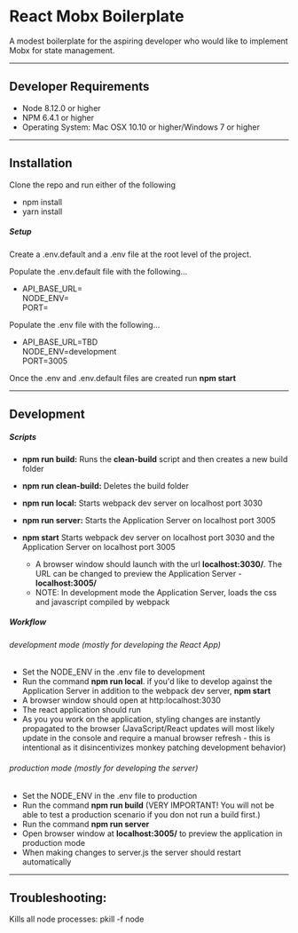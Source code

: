 # React Mobx Boilerplate
A modest boilerplate for the aspiring developer who would like to implement Mobx for state management.

---

## Developer Requirements
+ Node 8.12.0 or higher  
+ NPM 6.4.1 or higher  
+ Operating System: Mac OSX 10.10 or higher/Windows 7 or higher  

---

## Installation
Clone the repo and run either of the following
+ npm install
+ yarn install

##### Setup
Create a .env.default and a .env file at the root level of the project.

Populate the .env.default file with the following...  
+ API_BASE_URL=  
NODE_ENV=  
PORT=

Populate the .env file with the following...  
+ API_BASE_URL=TBD  
NODE_ENV=development  
PORT=3005

Once the .env and .env.default files are created run **npm start**

---

## Development
##### Scripts
+ **npm run build:** Runs the **clean-build** script and then creates a new build folder

+ **npm run clean-build:** Deletes the build folder

+ **npm run local:** Starts webpack dev server on localhost port 3030
    
+ **npm run server:** Starts the Application Server on localhost port 3005

+ **npm start** Starts webpack dev server on localhost port 3030 and the Application Server on localhost port 3005
    + A browser window should launch with the url **localhost:3030/**. The URL can be changed to preview the Application Server - **localhost:3005/**
    + NOTE: In development mode the Application Server, loads the css and javascript compiled by webpack


##### Workflow
###### development mode (mostly for developing the React App)
- Set the NODE_ENV in the .env file to development
- Run the command **npm run local**. if you'd like to develop against the Application Server in addition to the webpack dev server, **npm start**
- A browser window should open at http:localhost:3030
- The react application should run
- As you you work on the application, styling changes are instantly propagated to the browser (JavaScript/React updates will most likely update in the console and require a manual browser refresh - this is intentional as it disincentivizes monkey patching development behavior)

###### production mode (mostly for developing the server)
- Set the NODE_ENV in the .env file to production
- Run the command **npm run build** (VERY IMPORTANT! You will not be able to test a production scenario if you don not run a build first.)
- Run the command **npm run server**
- Open browser window at **localhost:3005/** to preview the application in production mode
- When making changes to server.js the server should restart automatically
---

## Troubleshooting:
Kills all node processes: pkill -f node